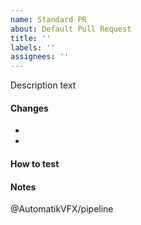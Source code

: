 ```yaml
---
name: Standard PR
about: Default Pull Request
title: ''
labels: ''
assignees: ''
---
```

Description text

#### Changes

-
-

#### How to test

#### Notes

@AutomatikVFX/pipeline
